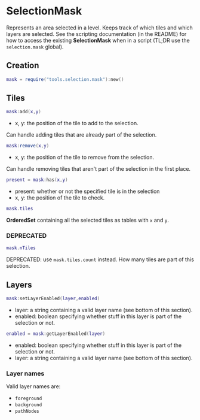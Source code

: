 # SelectionMask

Represents an area selected in a level.
Keeps track of which tiles and which layers are selected.
See the scripting documentation (in the README) for how to access the existing __SelectionMask__ when in a script
(TL;DR use the `selection.mask` global).

## Creation

```Lua
mask = require("tools.selection.mask"):new()
```

## Tiles

```Lua
mask:add(x,y)
```
- x, y: the position of the tile to add to the selection.

Can handle adding tiles that are already part of the selection.

```Lua
mask:remove(x,y)
```
- x, y: the position of the tile to remove from the selection.

Can handle removing tiles that aren't part of the selection in the first place.

```Lua
present = mask:has(x,y)
```
- present: whether or not the specified tile is in the selection
- x, y: the position of the tile to check.

```Lua
mask.tiles
```
__OrderedSet__ containing all the selected tiles as tables with `x` and `y`.

### DEPRECATED

```Lua
mask.nTiles
```
DEPRECATED: use `mask.tiles.count` instead.
How many tiles are part of this selection.

## Layers

```Lua
mask:setLayerEnabled(layer,enabled)
```
- layer: a string containing a valid layer name (see bottom of this section).
- enabled: boolean specifying whether stuff in this layer is part of the selection or not.

```Lua
enabled = mask:getLayerEnabled(layer)
```
- enabled: boolean specifying whether stuff in this layer is part of the selection or not.
- layer: a string containing a valid layer name (see bottom of this section).

### Layer names

Valid layer names are:
- `foreground`
- `background`
- `pathNodes`

